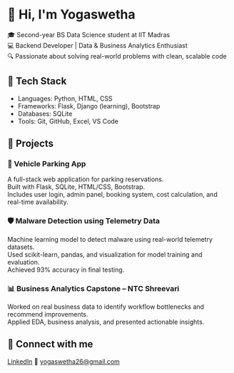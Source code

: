 # 👋 Hi, I'm Yogaswetha

🎓 Second-year BS Data Science student at IIT Madras  
💻 Backend Developer | Data & Business Analytics Enthusiast  
🔍 Passionate about solving real-world problems with clean, scalable code

## 🧠 Tech Stack
- Languages: Python, HTML, CSS
- Frameworks: Flask, Django (learning), Bootstrap
- Databases: SQLite
- Tools: Git, GitHub, Excel, VS Code

## 📂 Projects

### 🚗 Vehicle Parking App
A full-stack web application for parking reservations.  
Built with Flask, SQLite, HTML/CSS, Bootstrap.  
Includes user login, admin panel, booking system, cost calculation, and real-time availability.

### 🛡️ Malware Detection using Telemetry Data
Machine learning model to detect malware using real-world telemetry datasets.  
Used scikit-learn, pandas, and visualization for model training and evaluation.  
Achieved 93% accuracy in final testing.

### 📊 Business Analytics Capstone – NTC Shreevari
Worked on real business data to identify workflow bottlenecks and recommend improvements.  
Applied EDA, business analysis, and presented actionable insights.

## 🔗 Connect with me
[LinkedIn](https://www.linkedin.com/in/yogaswetha-iitm) 
📧 yogaswetha26@gmail.com
